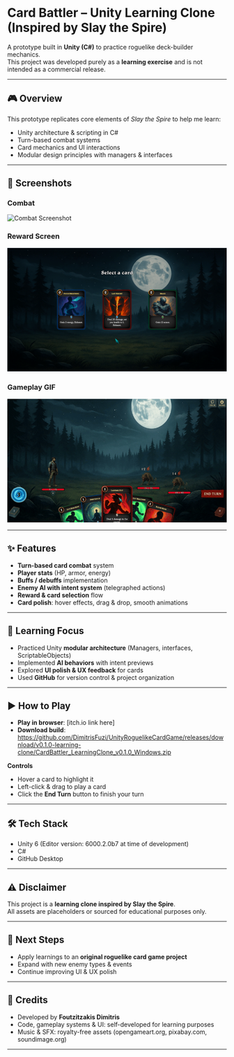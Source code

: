 # Card Battler – Unity Learning Clone (Inspired by Slay the Spire)

A prototype built in **Unity (C#)** to practice roguelike deck-builder mechanics.  
This project was developed purely as a **learning exercise** and is not intended as a commercial release.

---

## 🎮 Overview
This prototype replicates core elements of *Slay the Spire* to help me learn:
- Unity architecture & scripting in C#
- Turn-based combat systems
- Card mechanics and UI interactions
- Modular design principles with managers & interfaces

---

## 📸 Screenshots

### Combat
![Combat Screenshot](Docs/screenshots/BattleScreenshot.png)

### Reward Screen
![Reward Screenshot](Docs/screenshots/RewardScreenshot.png)

### Gameplay GIF
![Gameplay GIF](Docs/screenshots/gameplay_loop.gif)

---


## ✨ Features
- **Turn-based card combat** system  
- **Player stats** (HP, armor, energy)  
- **Buffs / debuffs** implementation  
- **Enemy AI with intent system** (telegraphed actions)  
- **Reward & card selection** flow  
- **Card polish**: hover effects, drag & drop, smooth animations  

---

## 🧩 Learning Focus
- Practiced Unity **modular architecture** (Managers, interfaces, ScriptableObjects)  
- Implemented **AI behaviors** with intent previews  
- Explored **UI polish & UX feedback** for cards  
- Used **GitHub** for version control & project organization  

---

## ▶️ How to Play
- **Play in browser**: [itch.io link here]  
- **Download build**: https://github.com/DimitrisFuzi/UnityRoguelikeCardGame/releases/download/v0.1.0-learning-clone/CardBattler_LearningClone_v0.1.0_Windows.zip 

**Controls**  
- Hover a card to highlight it  
- Left-click & drag to play a card  
- Click the **End Turn** button to finish your turn  

---

## 🛠️ Tech Stack
- Unity 6 (Editor version: 6000.2.0b7 at time of development) 
- C#  
- GitHub Desktop  

---

## ⚠️ Disclaimer
This project is a **learning clone inspired by Slay the Spire**.  
All assets are placeholders or sourced for educational purposes only.

---

## 🚀 Next Steps
- Apply learnings to an **original roguelike card game project**  
- Expand with new enemy types & events  
- Continue improving UI & UX polish  

---

## 👤 Credits
- Developed by **Foutzitzakis Dimitris**  
- Code, gameplay systems & UI: self-developed for learning purposes  
- Music & SFX: royalty-free assets (opengameart.org, pixabay.com, soundimage.org)  

---
